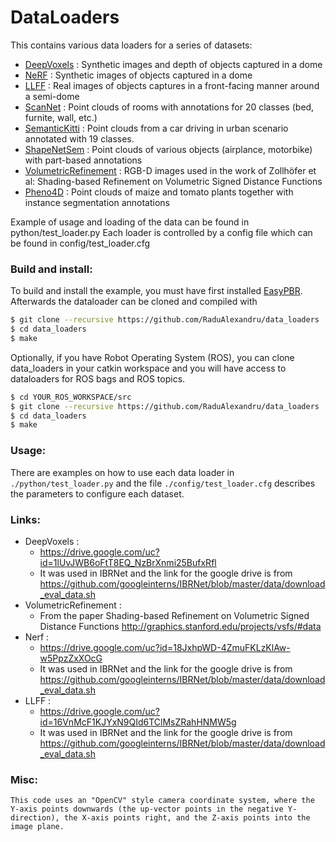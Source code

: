 # DataLoaders

This contains various data loaders for a series of datasets:

- [DeepVoxels] : Synthetic images and depth of objects captured in a dome
- [NeRF] : Synthetic images of objects captured in a dome
- [LLFF] : Real images of objects captures in a front-facing manner around a semi-dome
- [ScanNet] : Point clouds of rooms with annotations for 20 classes (bed, furnite, wall, etc.)
- [SemanticKitti] : Point clouds from a car driving in urban scenario annotated with 19 classes.
- [ShapeNetSem] : Point clouds of various objects (airplance, motorbike) with part-based annotations
- [VolumetricRefinement] : RGB-D images used in the work of Zollhöfer et al: Shading-based Refinement on Volumetric Signed Distance Functions
- [Pheno4D] : Point clouds of maize and tomato plants together with instance segmentation annotations

Example of usage and loading of the data can be found in python/test_loader.py
Each loader is controlled by a config file which can be found in config/test_loader.cfg

### Build and install:
To build and install the example, you must have first installed [EasyPBR]. Afterwards the dataloader can be cloned and compiled with
```sh
$ git clone --recursive https://github.com/RaduAlexandru/data_loaders
$ cd data_loaders
$ make
```
Optionally, if you have Robot Operating System (ROS), you can clone data_loaders in your catkin workspace and you will have access to dataloaders for ROS bags and ROS topics.
```sh
$ cd YOUR_ROS_WORKSPACE/src
$ git clone --recursive https://github.com/RaduAlexandru/data_loaders
$ cd data_loaders
$ make
```

### Usage:
There are examples on how to use each data loader in `./python/test_loader.py` and the file `./config/test_loader.cfg` describes the parameters to configure each dataset.


### Links:
- DeepVoxels : 
    - https://drive.google.com/uc?id=1lUvJWB6oFtT8EQ_NzBrXnmi25BufxRfl 
    - It was used in IBRNet and the link for the google drive is from  https://github.com/googleinterns/IBRNet/blob/master/data/download_eval_data.sh
- VolumetricRefinement :
    - From the paper Shading-based Refinement on Volumetric Signed Distance Functions http://graphics.stanford.edu/projects/vsfs/#data
- Nerf :
    -  https://drive.google.com/uc?id=18JxhpWD-4ZmuFKLzKlAw-w5PpzZxXOcG
    - It was used in IBRNet and the link for the google drive is from  https://github.com/googleinterns/IBRNet/blob/master/data/download_eval_data.sh
- LLFF : 
    - https://drive.google.com/uc?id=16VnMcF1KJYxN9QId6TClMsZRahHNMW5g
    - It was used in IBRNet and the link for the google drive is from  https://github.com/googleinterns/IBRNet/blob/master/data/download_eval_data.sh




### Misc:
    This code uses an "OpenCV" style camera coordinate system, where the Y-axis points downwards (the up-vector points in the negative Y-direction), the X-axis points right, and the Z-axis points into the image plane.
 




   [DeepVoxels]: <https://github.com/vsitzmann/deepvoxels>
   [NeRF]: <https://github.com/bmild/nerf>
   [LLFF]: <https://github.com/Fyusion/LLFF>
   [ScanNet]: <http://www.scan-net.org/>
   [SemanticKitti]: <http://semantic-kitti.org/>
   [ShapeNetSem]: <https://www.shapenet.org/>
   [VolumetricRefinement]: <http://graphics.stanford.edu/projects/vsfs/>
   [EasyPBR]: <https://github.com/RaduAlexandru/easy_pbr>
   [Pheno4D]: <TODO>
